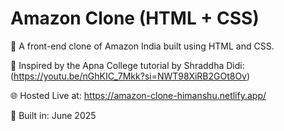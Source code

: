 # Amazon Clone (HTML + CSS)

🛒 A front-end clone of Amazon India built using HTML and CSS.

🎥 Inspired by the Apna College tutorial by Shraddha Didi:(https://youtu.be/nGhKIC_7Mkk?si=NWT98XiRB2GOt8Ov)

🌐 Hosted Live at: https://amazon-clone-himanshu.netlify.app/

📅 Built in: June 2025
